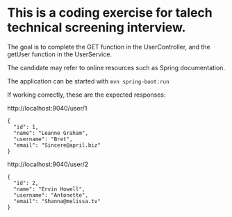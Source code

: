 # This is a coding exercise for talech technical screening interview.

The goal is to complete the GET function in the UserController, and the getUser function in the UserService.

The candidate may refer to online resources such as Spring documentation.

The application can be started with `mvn spring-boot:run`

If working correctly, these are the expected responses:

http://localhost:9040/user/1
```
{
  "id": 1,
  "name": "Leanne Graham",
  "username": "Bret",
  "email": "Sincere@april.biz"
}
```

http://localhost:9040/user/2
```
{
  "id": 2,
  "name": "Ervin Howell",
  "username": "Antonette",
  "email": "Shanna@melissa.tv"
}
```
